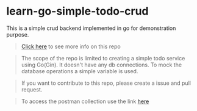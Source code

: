 # learn-go-simple-todo-crud
This is a simple crud backend implemented in go for demonstration purpose.

> [Click here](https://blog.rahuldev.in/simple-todo-app-in-go-for-beginners-demo) to see more info on this repo

> The scope of the repo is limited to creating a simple todo service using Go(Gin). It doesn't have any db connections. To mock the database operations a simple variable is used. 

> If you want to contribute to this repo, please create a issue and pull request.

> To access the postman collection use the link [here](https://postman.com/rahul-public/workspace/go-simple-todo-crud)

